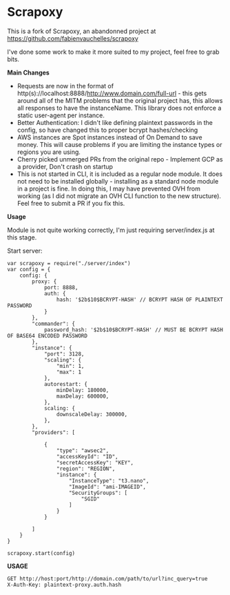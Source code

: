 # Scrapoxy

This is a fork of Scrapoxy, an abandonned project at https://github.com/fabienvauchelles/scrapoxy

I've done some work to make it more suited to my project, feel free to grab bits.

**Main Changes**

- Requests are now in the format of http(s)://localhost:8888/http://www.domain.com/full-url - this gets around all of the MITM problems that the original project has, this allows all responses to have the instanceName. This library does not enforce a static user-agent per instance.
- Better Authentication: I didn't like defining plaintext passwords in the config, so have changed this to proper bcrypt hashes/checking
- AWS instances are Spot instances instead of On Demand to save money. This will cause problems if you are limiting the instance types or regions you are using.
- Cherry picked unmerged PRs from the original repo - Implement GCP as a provider, Don't crash on startup
- This is not started in CLI, it is included as a regular node module. It does not need to be installed globally - installing as a standard node module in a project is fine. In doing this, I may have prevented OVH from working (as I did not migrate an OVH CLI function to the new structure). Feel free to submit a PR if you fix this.

**Usage**

Module is not quite working correctly, I'm just requiring server/index.js at this stage.

Start server: 
```
var scrapoxy = require("./server/index")
var config = {
    config: {
        proxy: {
            port: 8888,
            auth: {
                hash: '$2b$10$BCRYPT-HASH' // BCRYPT HASH OF PLAINTEXT PASSWORD
            }
        },
        "commander": {
            password_hash: '$2b$10$BCRYPT-HASH' // MUST BE BCRYPT HASH OF BASE64 ENCODED PASSWORD
        },
        "instance": {
            "port": 3128,
            "scaling": {
                "min": 1,
                "max": 1
            },
            autorestart: {
                minDelay: 180000,
                maxDelay: 600000,
            },
            scaling: {
                downscaleDelay: 300000, 
            },
        },
        "providers": [
           
            {
                "type": "awsec2",
                "accessKeyId": "ID",
                "secretAccessKey": "KEY",
                "region": "REGION",
                "instance": {
                    "InstanceType": "t3.nano",
                    "ImageId": "ami-IMAGEID",
                    "SecurityGroups": [
                        "SGID"
                    ]
                }
            }
           
        ]
    }
}

scrapoxy.start(config)
```

**USAGE**

```
GET http://host:port/http://domain.com/path/to/url?inc_query=true
X-Auth-Key: plaintext-proxy.auth.hash
```